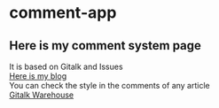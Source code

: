 # comment-app<br>
## Here is my comment system page<br>
It is based on Gitalk and Issues<br>
[Here is my blog](https://blog.slqwq.cn)<br>
You can check the style in the comments of any article<br>
[Gitalk Warehouse](https://github.com/gitalk/gitalk)
